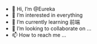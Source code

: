 - 👋 Hi, I’m @Eureka
- 👀 I’m interested in everything
- 🌱 I’m currently learning 前端
- 💞️ I’m looking to collaborate on ...
- 📫 How to reach me ...

<!---
aaaaa-pi/aaaaa-pi is a ✨ special ✨ repository because its `README.md` (this file) appears on your GitHub profile.
You can click the Preview link to take a look at your changes.
--->
